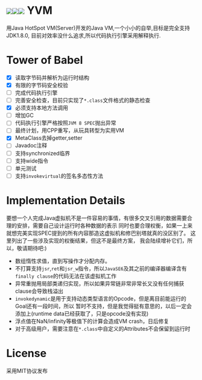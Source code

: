 # ![](https://github.com/racaljk/yvm/blob/master/public/y.png)![](https://github.com/racaljk/yvm/blob/master/public/v.png)![](https://github.com/racaljk/yvm/blob/master/public/m.png) YVM
用Java HotSpot VM(Server)开发的Java VM,一个小小的自举,目标是完全支持JDK1.8.0,
目前对效率没什么追求,所以代码执行引擎采用解释执行.


# Tower of Babel
- [x] 读取字节码并解析为运行时结构
- [x] 有限的字节码安全校验
- [ ] 完成代码执行引擎
- [ ] 完善安全检查，目前只实现了`*.class`文件格式的静态检查
- [X] 必须支持本地方法调用
- [ ] 增加GC
- [ ] 代码执行引擎严格按照`JVM 8 SPEC`抛出异常
- [ ] 最终计划，用CPP重写，从玩具转型为实用VM
- [x] MetaClass去掉getter,setter
- [ ] Javadoc注释
- [ ] 支持synchronized临界
- [ ] 支持wide指令
- [ ] 单元测试
- [ ] 支持`invokevirtual`的签名多态性方法

# Implementation Details
要想一个人完成Java虚拟机不是一件容易的事情，有很多交叉引用的数据需要合理的安排，需要自己设计运行时各种数据的表示
同时也要合理权衡，如果一上来就想完美实现SPEC提到的所有内容那造这虚拟机和修巴别塔就真的没区别了。
这里列出了一些涉及实现的权衡结果，但这不是最终方案，
我会陆续增补它们，所以，敬请期待吧:)

+ 数组惰性求值，直到写操作才分配内存。
+ 不打算支持`jsr`,`ret`和`jsr_w`指令，所以`JavaSE6`及其之前的编译器编译含有`finally clause`的代码无法在该虚拟机工作
+ 异常重抛用局部类递归实现，所以如果异常链非常非常长又没有任何捕获clause会导致栈溢出
+ `invokedynamic`是用于支持动态类型语言的Opcode，但是离目前能运行的Goal还有一段时间，所以
暂时不支持，但是我觉得挺有意思的，以后一定会添加上(runtime data已经获取了，只是opcode没有实现)
+ 浮点值在NaN/infinity等极值下的计算会造成VM crash，日后修复
+ 对于高级用户，需要注意在`*.class`中自定义的Attributes不会保留到运行时

# License
采用MIT协议发布
